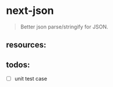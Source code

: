 # next-json
> Better json parse/stringify for JSON.


## resources:

## todos:
- [ ] unit test case

